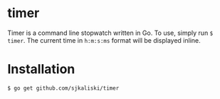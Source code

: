 timer
=====

Timer is a command line stopwatch written in Go. To use, simply run `$ timer`. The current time in `h:m:s:ms` format will be displayed inline.

# Installation

```
$ go get github.com/sjkaliski/timer
```
